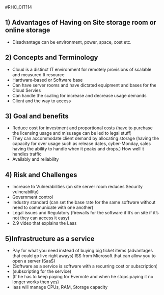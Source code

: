 #RHC_CIT114
##  1) Advantages of Having on Site storage room or online storage 
- Disadvantage can be environment, power, space, cost etc. 
## 2) Concepts and Terminology  
- Cloud is a distinct IT environment for remotely provisions of scalable and measured It resource 
- Hardware-based or Software base 
- Can have server rooms and have dictated equipment and bases for the Cloud Servies 
- Can handle the scaling for increase and decrease usage demands 
- Client and the way to access  
## 3) Goal and benefits 
- Reduce cost for investment and proportional costs (have to purchase the licensing usage and misusage can be led to legal stuff)
- They can accommodate client demand by allocating storage (having the capacity for over usage such as release dates, cyber-Monday, sales having the ability to handle when it peaks and drops.) How well it handles traffic 
- Availably and reliability
## 4) Risk and Challenges 
- Increase to Vulnerabilities (on site server room reduces Security vulnerability) 
- Government control 
- Industry standard (can set the base rate for the same software without need to communicate with one another) 
- Legal issues and Regulatory (firewalls for the software if It’s on site if it’s not they can access it easy) 
- 2.9 video that explains the Laas
## 5)Infrastructure as a service
- Pay for what you need instead of buying big ticket items (advantages that could go live right aways) ISS from Microsoft that can allow you to open a server (SaaS) 
- (Software as a service is software with a recurring cost or subscription)
- (subscripting for the service) 
- (If he has to keep paying for Evernote and when he stops paying it no longer works then yes) 
- Iaas will manage CPUs, RAM, Storage capacity 
